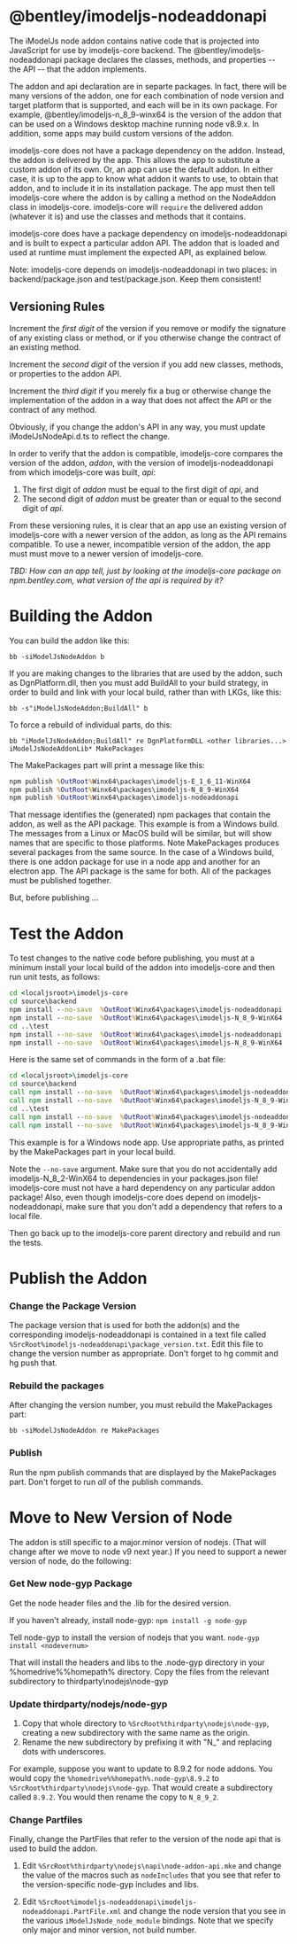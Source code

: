 ﻿# @bentley/imodeljs-nodeaddonapi

The iModelJs node addon contains native code that is projected into JavaScript for use by imodeljs-core backend. The @bentley/imodeljs-nodeaddonapi package declares the classes, methods, and properties -- the API -- that the addon implements.

The addon and api declaration are in separte packages. In fact, there will be many versions of the addon, one for each combination of node version and target platform that is supported, and each will be in its own package. For example, @bentley/imodeljs-n_8_9-winx64 is the version of the addon that can be used on a Windows desktop machine running node v8.9.x. In addition, some apps may build custom versions of the addon.

imodeljs-core does not have a package dependency on the addon. Instead, the addon is delivered by the app. This allows the app to substitute a custom addon of its own. Or, an app can use the default addon. In either case, it is up to the app to know what addon it wants to use, to obtain that addon, and to include it in its installation package. The app must then tell imodeljs-core where the addon is by calling a method on the NodeAddon class in imodeljs-core. imodeljs-core will `require` the delivered addon (whatever it is) and use the classes and methods that it contains.

imodeljs-core does have a package dependency on imodeljs-nodeaddonapi and is built to expect a particular addon API. The addon that is loaded and used at runtime must implement the expected API, as explained below.

Note: imodeljs-core depends on imodeljs-nodeaddonapi in two places: in backend/package.json and test/package.json. Keep them consistent!

## Versioning Rules

Increment the *first digit* of the version if you remove or modify the signature of any existing class or method, or if you otherwise change the contract of an existing method.

Increment the *second digit* of the version if you add new classes, methods, or properties to the addon API.

Increment the *third digit* if you merely fix a bug or otherwise change the implementation of the addon in a way that does not affect the API or the contract of any method.

Obviously, if you change the addon's API in any way, you must update iModelJsNodeApi.d.ts to reflect the change.

In order to verify that the addon is compatible, imodeljs-core compares the version of the addon, *addon*, with the version of imodeljs-nodeaddonapi from which imodeljs-core was built, *api*:
1. The first digit of *addon* must be equal to the first digit of *api*, and
2. The second digit of *addon* must be greater than or equal to the second digit of *api*.

From these versioning rules, it is clear that an app use an existing version of imodeljs-core with a newer version of the addon, as long as the API remains compatible. To use a newer, incompatible version of the addon, the app must must move to a newer version of imodeljs-core.

*TBD: How can an app tell, just by looking at the imodeljs-core package on npm.bentley.com, what version of the api is required by it?*

# Building the Addon

You can build the addon like this:

`bb -siModelJsNodeAddon b`

If you are making changes to the libraries that are used by the addon, such as DgnPlatform.dll, then you must add BuildAll to your build strategy, in order to build and link with your local build, rather than with LKGs, like this:

`bb -s"iModelJsNodeAddon;BuildAll" b`

To force a rebuild of individual parts, do this:

`bb "iModelJsNodeAddon;BuildAll" re DgnPlatformDLL <other libraries...> iModelJsNodeAddonLib* MakePackages`

The MakePackages part will print a message like this:

``` bat
npm publish %OutRoot%Winx64\packages\imodeljs-E_1_6_11-WinX64
npm publish %OutRoot%Winx64\packages\imodeljs-N_8_9-WinX64
npm publish %OutRoot%Winx64\packages\imodeljs-nodeaddonapi
```

That message identifies the (generated) npm packages that contain the addon, as well as the API package. This example is from a Windows build. The messages from a Linux or MacOS build will be similar, but will show names that are specific to those platforms. Note MakePackages produces several packages from the same source. In the case of a Windows build, there is one addon package for use in a node app and another for an electron app. The API package is the same for both. All of the packages must be published together.

But, before publishing ...

# Test the Addon

To test changes to the native code before publishing, you must at a minimum install your local build of the addon into imodeljs-core and then run unit tests, as follows:

``` bat
cd <localjsroot>\imodeljs-core
cd source\backend
npm install --no-save  %OutRoot%Winx64\packages\imodeljs-nodeaddonapi
npm install --no-save  %OutRoot%Winx64\packages\imodeljs-N_8_9-WinX64
cd ..\test
npm install --no-save  %OutRoot%Winx64\packages\imodeljs-nodeaddonapi
npm install --no-save  %OutRoot%Winx64\packages\imodeljs-N_8_9-WinX64
```

Here is the same set of commands in the form of a .bat file:

``` bat
cd <localjsroot>\imodeljs-core
cd source\backend
call npm install --no-save  %OutRoot%Winx64\packages\imodeljs-nodeaddonapi
call npm install --no-save  %OutRoot%Winx64\packages\imodeljs-N_8_9-WinX64
cd ..\test
call npm install --no-save  %OutRoot%Winx64\packages\imodeljs-nodeaddonapi
call npm install --no-save  %OutRoot%Winx64\packages\imodeljs-N_8_9-WinX64
```

This example is for a Windows node app. Use appropriate paths, as printed by the MakePackages part in your local build.

Note the `--no-save` argument. Make sure that you do not accidentally add imodeljs-N_8_2-WinX64 to dependencies in your packages.json file! imodeljs-core must not have a hard dependency on any particular addon package!
Also, even though imodeljs-core does depend on imodeljs-nodeaddonapi, make sure that you don't add a dependency that refers to a local file.

Then go back up to the imodeljs-core parent directory and rebuild and run the tests.

# Publish the Addon

### Change the Package Version

The package version that is used for both the addon(s) and the corresponding imodeljs-nodeaddonapi is contained in a text file called `%SrcRoot%imodeljs-nodeaddonapi\package_version.txt`. Edit this file to change the version number as appropriate. Don't forget to hg commit and hg push that.

### Rebuild the packages

After changing the version number, you must rebuild the MakePackages part:

`bb -siModelJsNodeAddon re MakePackages`

### Publish

Run the npm publish commands that are displayed by the MakePackages part. Don't forget to run *all* of the publish commands.

# Move to New Version of Node

The addon is still specific to a major.minor version of nodejs. (That will change after we move to node v9 next year.) If you need to support a newer version of node, do the following:

### Get New node-gyp Package

Get the node header files and the .lib for the desired version.

If you haven't already, install node-gyp:
`npm install -g node-gyp`

Tell node-gyp to install the version of nodejs that you want.
`node-gyp install <nodevernum>`

That will install the headers and libs to the .node-gyp directory in your %homedrive%%homepath% directory. Copy the files from the relevant subdirectory to thirdparty\nodejs\node-gyp

### Update thirdparty/nodejs/node-gyp

1. Copy that whole directory to `%SrcRoot%thirdparty\nodejs\node-gyp`, creating a new subdirectory with the same name as the origin.
2. Rename the new subdirectory by prefixing it with "N_" and replacing dots with underscores.

For example, suppose you want to update to 8.9.2 for node addons. You would copy the `%homedrive%%homepath%.node-gyp\8.9.2` to `%SrcRoot%thirdparty\nodejs\node-gyp`. That would create a subdirectory called `8.9.2`. You would then rename the copy to `N_8_9_2`.

### Change Partfiles

Finally, change the PartFiles that refer to the version of the node api that is used to build the addon.

1. Edit `%SrcRoot%thirdparty\nodejs\napi\node-addon-api.mke` and change the value of the macros such as `nodeIncludes` that you see that refer to the version-specific node-gyp includes and libs.

2. Edit `%SrcRoot%imodeljs-nodeaddonapi\imodeljs-nodeaddonapi.PartFile.xml` and change the node version that you see in the various `iModelJsNode_node_module` bindings. Note that we specify only major and minor version, not build number.
